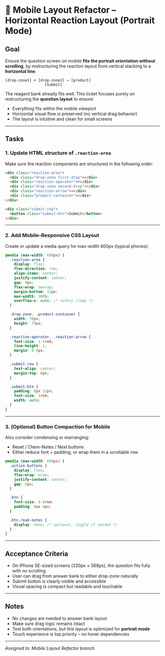 
# 📱 Mobile Layout Refactor – Horizontal Reaction Layout (Portrait Mode)

## Goal
Ensure the question screen on mobile **fits the portrait orientation without scrolling**, by restructuring the reaction layout from vertical stacking to a **horizontal line**:

```
[drop-zone1] + [drop-zone2] → [product]
                  [Submit]
```

The reagent bank already fits well. This ticket focuses purely on restructuring the **question layout** to ensure:
- Everything fits within the mobile viewport
- Horizontal visual flow is preserved (no vertical drag behavior)
- The layout is intuitive and clean for small screens

---

## Tasks

### 1. **Update HTML structure of `.reaction-area`**
Make sure the reaction components are structured in the following order:

```html
<div class="reaction-area">
  <div class="drop-zone first-drop"></div>
  <div class="reaction-operator">+</div>
  <div class="drop-zone second-drop"></div>
  <div class="reaction-arrow">→</div>
  <div class="product-container"></div>
</div>

<div class="submit-row">
  <button class="submit-btn">Submit</button>
</div>
```

---

### 2. **Add Mobile-Responsive CSS Layout**
Create or update a media query for max-width 600px (typical phones):

```css
@media (max-width: 600px) {
  .reaction-area {
    display: flex;
    flex-direction: row;
    align-items: center;
    justify-content: center;
    gap: 8px;
    flex-wrap: nowrap;
    margin-bottom: 12px;
    max-width: 100%;
    overflow-x: auto; /* safety clamp */
  }

  .drop-zone, .product-container {
    width: 70px;
    height: 70px;
  }

  .reaction-operator, .reaction-arrow {
    font-size: 1.5rem;
    line-height: 1;
    margin: 0 4px;
  }

  .submit-row {
    text-align: center;
    margin-top: 8px;
  }

  .submit-btn {
    padding: 8px 12px;
    font-size: 1rem;
    width: auto;
  }
}
```

---

### 3. **(Optional) Button Compaction for Mobile**
Also consider condensing or rearranging:
- Reset / Chem-Notes / Next buttons
- Either reduce font + padding, or wrap them in a scrollable row

```css
@media (max-width: 600px) {
  .action-buttons {
    display: flex;
    flex-wrap: wrap;
    justify-content: center;
    gap: 6px;
  }

  .btn {
    font-size: 0.8rem;
    padding: 6px 8px;
  }

  .btn.read-notes {
    display: none; /* optional, toggle if needed */
  }
}
```

---

## Acceptance Criteria

- On iPhone SE-sized screens (320px × 568px), the question fits fully with no scrolling
- User can drag from answer bank to either drop-zone naturally
- Submit button is clearly visible and accessible
- Visual spacing is compact but readable and touchable

---

## Notes

- No changes are needed to answer bank layout
- Make sure drag logic remains intact
- Test both orientations, but this layout is optimized for **portrait mode**
- Touch experience is top priority – no hover dependencies

---

_Assigned to: Mobile Layout Refactor branch_
